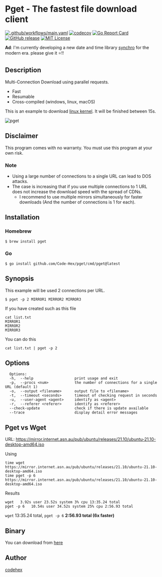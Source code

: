 Pget - The fastest file download client
=======

[![.github/workflows/main.yaml](https://github.com/Code-Hex/pget/actions/workflows/main.yaml/badge.svg)](https://github.com/Code-Hex/pget/actions/workflows/main.yaml)
[![codecov](https://codecov.io/gh/Code-Hex/pget/branch/master/graph/badge.svg?token=jUVGnY7ZlG)](undefined)
[![Go Report Card](https://goreportcard.com/badge/github.com/Code-Hex/pget)](https://goreportcard.com/report/github.com/Code-Hex/pget)
[![GitHub release](https://img.shields.io/github/release/Code-Hex/pget.svg)](https://github.com/Code-Hex/pget)
[![MIT License](http://img.shields.io/badge/license-MIT-blue.svg?style=flat)](LICENSE)

**Ad**: I'm currently developing a new date and time library [synchro](https://github.com/Code-Hex/synchro) for the modern era. please give it ⭐!!

## Description

Multi-Connection Download using parallel requests.

- Fast
- Resumable
- Cross-compiled (windows, linux, macOS)

This is an example to download [linux kernel](https://www.kernel.org/). It will be finished between 15s.

![pget](https://user-images.githubusercontent.com/6500104/147878414-321c57ad-cff2-40f3-b2a4-12c30ff1363f.gif)


## Disclaimer

This program comes with no warranty. You must use this program at your own risk.

### Note

- Using a large number of connections to a single URL can lead to DOS attacks.
- The case is increasing that if you use multiple connections to 1 URL does not increase the download speed with the spread of CDNs.
  - I recommend to use multiple mirrors simultaneously for faster downloads (And the number of connections is 1 for each).

## Installation

### Homebrew

    $ brew install pget

### Go

    $ go install github.com/Code-Hex/pget/cmd/pget@latest

## Synopsis

This example will be used 2 connections per URL.

    $ pget -p 2 MIRROR1 MIRROR2 MIRROR3

If you have created such as this file

    cat list.txt
    MIRROR1
    MIRROR2
    MIRROR3

You can do this

    cat list.txt | pget -p 2

## Options

```
  Options:
  -h,  --help                   print usage and exit
  -p,  --procs <num>            the number of connections for a single URL (default 1)
  -o,  --output <filename>      output file to <filename>
  -t,  --timeout <seconds>      timeout of checking request in seconds
  -u,  --user-agent <agent>     identify as <agent>
  -r,  --referer <referer>      identify as <referer>
  --check-update                check if there is update available
  --trace                       display detail error messages
```

## Pget vs Wget

URL: https://mirror.internet.asn.au/pub/ubuntu/releases/21.10/ubuntu-21.10-desktop-amd64.iso

Using
```
time wget https://mirror.internet.asn.au/pub/ubuntu/releases/21.10/ubuntu-21.10-desktop-amd64.iso
time pget -p 6 https://mirror.internet.asn.au/pub/ubuntu/releases/21.10/ubuntu-21.10-desktop-amd64.iso
```
Results

```
wget   3.92s user 23.52s system 3% cpu 13:35.24 total
pget -p 6   10.54s user 34.52s system 25% cpu 2:56.93 total
```

`wget` 13:35.24 total, `pget -p 6` **2:56.93 total (6x faster)**

## Binary

You can download from [here](https://github.com/Code-Hex/pget/releases)

## Author

[codehex](https://twitter.com/CodeHex)
